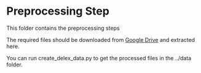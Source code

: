 # Preprocessing Step

This folder contains the preprocessing steps 

The required files should be downloaded from [Google Drive](https://drive.google.com/file/d/1ajmLk43rkEtnkkime_7awxe09X3R6IBq/view?usp=sharing) and extracted here.

You can run create_delex_data.py to get the processed files in the ../data folder.
